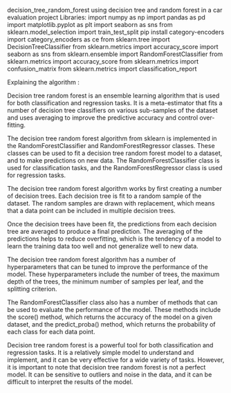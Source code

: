 decision_tree_random_forest
using decision tree and random forest in a car evaluation project
Libraries:
import numpy as np 
import pandas as pd 
import matplotlib.pyplot as plt
import seaborn as sns 
from sklearn.model_selection import train_test_split
pip install category-encoders
import category_encoders as ce
from sklearn.tree import DecisionTreeClassifier
from sklearn.metrics import accuracy_score
import seaborn as sns
from sklearn.ensemble import RandomForestClassifier
from sklearn.metrics import accuracy_score
from sklearn.metrics import confusion_matrix
from sklearn.metrics import classification_report

Explaining the algorithm :

Decision tree random forest is an ensemble learning algorithm that is used for both classification and regression tasks. It is a meta-estimator that fits a number of decision tree classifiers on various sub-samples of the dataset and uses averaging to improve the predictive accuracy and control over-fitting.

The decision tree random forest algorithm from sklearn is implemented in the RandomForestClassifier and RandomForestRegressor classes. These classes can be used to fit a decision tree random forest model to a dataset, and to make predictions on new data. The RandomForestClassifier class is used for classification tasks, and the RandomForestRegressor class is used for regression tasks.

The decision tree random forest algorithm works by first creating a number of decision trees. Each decision tree is fit to a random sample of the dataset. The random samples are drawn with replacement, which means that a data point can be included in multiple decision trees.

Once the decision trees have been fit, the predictions from each decision tree are averaged to produce a final prediction. The averaging of the predictions helps to reduce overfitting, which is the tendency of a model to learn the training data too well and not generalize well to new data.

The decision tree random forest algorithm has a number of hyperparameters that can be tuned to improve the performance of the model. These hyperparameters include the number of trees, the maximum depth of the trees, the minimum number of samples per leaf, and the splitting criterion.

The RandomForestClassifier class also has a number of methods that can be used to evaluate the performance of the model. These methods include the score() method, which returns the accuracy of the model on a given dataset, and the predict_proba() method, which returns the probability of each class for each data point.

Decision tree random forest is a powerful tool for both classification and regression tasks. It is a relatively simple model to understand and implement, and it can be very effective for a wide variety of tasks. However, it is important to note that decision tree random forest is not a perfect model. It can be sensitive to outliers and noise in the data, and it can be difficult to interpret the results of the model.
